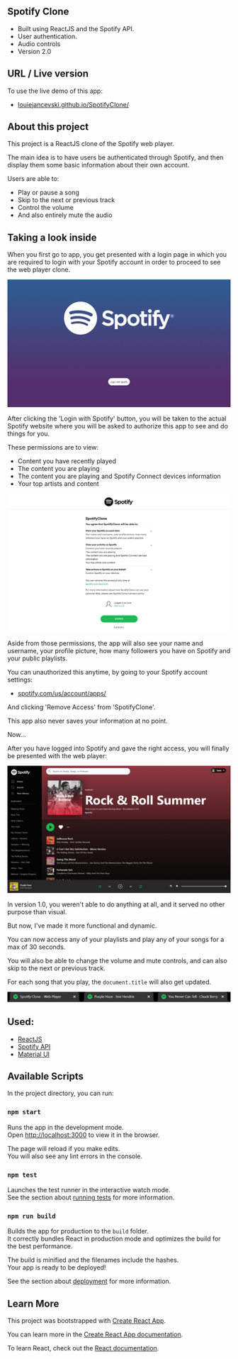 ## Spotify Clone
- Built using ReactJS and the Spotify API.
- User authentication.
- Audio controls 
- Version 2.0

## URL / Live version
To use the live demo of this app:
- [louiejancevski.github.io/SpotifyClone/](https://louiejancevski.github.io/SpotifyClone/)

## About this project
This project is a ReactJS clone of the Spotify web player.

The main idea is to have users be authenticated through Spotify, and then display them some basic information about their own account.

Users are able to: 
- Play or pause a song
- Skip to the next or previous track
- Control the volume
- And also entirely mute the audio

## Taking a look inside

When you first go to app, you get presented with a login page in which you are required to login with your Spotify account in order to proceed to see the web player clone. 

![Login Page](https://github.com/louiejancevski/SpotifyClone/blob/master/src/Images/spotify-login.png)

After clicking the 'Login with Spotify' button, you will be taken to the actual Spotify website where you will be asked to authorize this app to see and do things for you. 

These permissions are to view:
- Content you have recently played
- The content you are playing
- The content you are playing and Spotify Connect devices information
- Your top artists and content

![Spotify Auth](https://github.com/louiejancevski/SpotifyClone/blob/master/src/Images/spotify-auth.png)

Aside from those permissions, the app will also see your name and username, your profile picture, how many followers you have on Spotify and your public playlists.

You can unauthorized this anytime, by going to your Spotify account settings:
- [spotify.com/us/account/apps/](https://www.spotify.com/us/account/apps/)

And clicking 'Remove Access' from 'SpotifyClone'.

This app also never saves your information at no point.

Now...

After you have logged into Spotify and gave the right access, you will finally be presented with the web player:

![Web Player](https://github.com/louiejancevski/SpotifyClone/blob/master/src/Images/player-demo.png)

In version 1.0, you weren't able to do anything at all, and it served no other purpose than visual.

But now, I've made it more functional and dynamic.

You can now access any of your playlists and play any of your songs for a max of 30 seconds. 

You will also be able to change the volume and mute controls, and can also skip to the next or previous track. 

For each song that you play, the `document.title` will also get updated.

![Document title](https://github.com/louiejancevski/SpotifyClone/blob/master/src/Images/document-title.png)


## Used:
- [ReactJS](https://reactjs.org/docs/create-a-new-react-app.html)
- [Spotify API](https://developer.spotify.com/documentation/web-api/)
- [Material UI](https://material-ui.com/)

## Available Scripts

In the project directory, you can run:

### `npm start`

Runs the app in the development mode.<br />
Open [http://localhost:3000](http://localhost:3000) to view it in the browser.

The page will reload if you make edits.<br />
You will also see any lint errors in the console.

### `npm test`

Launches the test runner in the interactive watch mode.<br />
See the section about [running tests](https://facebook.github.io/create-react-app/docs/running-tests) for more information.

### `npm run build`

Builds the app for production to the `build` folder.<br />
It correctly bundles React in production mode and optimizes the build for the best performance.

The build is minified and the filenames include the hashes.<br />
Your app is ready to be deployed!

See the section about [deployment](https://facebook.github.io/create-react-app/docs/deployment) for more information.

## Learn More

This project was bootstrapped with [Create React App](https://github.com/facebook/create-react-app).

You can learn more in the [Create React App documentation](https://facebook.github.io/create-react-app/docs/getting-started).

To learn React, check out the [React documentation](https://reactjs.org/).

